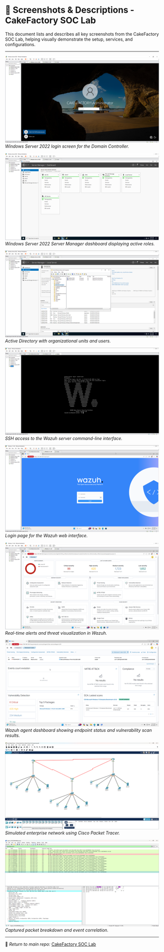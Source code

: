 # 📸 Screenshots & Descriptions - CakeFactory SOC Lab

This document lists and describes all key screenshots from the CakeFactory SOC Lab, helping visually demonstrate the setup, services, and configurations.

---


[![Windows Server 2022 login screen for the Domain Controller.](../screenshots/AD-1.png)](../screenshots/AD-1.png)
*Windows Server 2022 login screen for the Domain Controller.*

[![Windows Server 2022 Server Manager dashboard displaying active roles.](../screenshots/AD-2.png)](../screenshots/AD-2.png)
*Windows Server 2022 Server Manager dashboard displaying active roles.*

[![Active Directory with organizational units and users.](../screenshots/AD-3.png)](../screenshots/AD-3.png)
*Active Directory with organizational units and users.*

[![SSH access to the Wazuh server command-line interface.](../screenshots/Wazuh-1.png)](../screenshots/Wazuh-1.png)
*SSH access to the Wazuh server command-line interface.*

[![Login page for the Wazuh web interface.](../screenshots/Wazuh-2.png)](../screenshots/Wazuh-2.png)
*Login page for the Wazuh web interface.*

[![Real-time alerts and threat visualization in Wazuh.](../screenshots/Wazuh-4.png)](../screenshots/Wazuh-4.png)
*Real-time alerts and threat visualization in Wazuh.*

[![Wazuh agent dashboard showing endpoint status and vulnerability scan results.](../screenshots/Wazuh-3.png)](../screenshots/Wazuh-3.png)
*Wazuh agent dashboard showing endpoint status and vulnerability scan results.*

[![Simulated enterprise network using Cisco Packet Tracer.](../screenshots/PacketTracer.png)](../screenshots/PacketTracer.png)
*Simulated enterprise network using Cisco Packet Tracer.*

[![Captured packet breakdown and event correlation.](../screenshots/Wireshark.png)](../screenshots/Wireshark.png)
*Captured packet breakdown and event correlation.*

---

📁 *Return to main repo:* [CakeFactory SOC Lab](../README.md)
